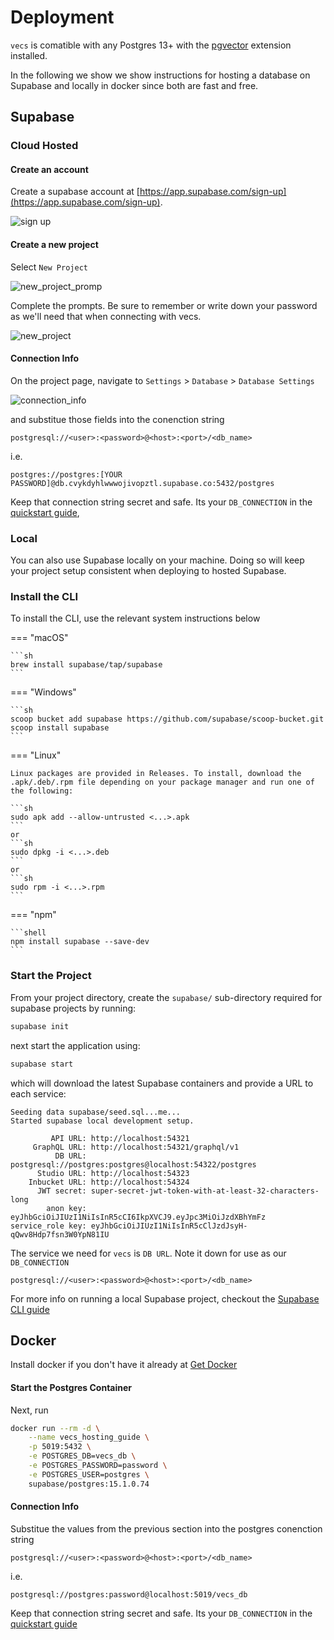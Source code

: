 # Deployment


`vecs` is comatible with any Postgres 13+ with the [pgvector](https://github.com/pgvector/pgvector) extension installed.

In the following we show we show instructions for hosting a database on Supabase and locally in docker since both are fast and free.


## Supabase

### Cloud Hosted

#### Create an account

Create a supabase account at [https://app.supabase.com/sign-up](https://app.supabase.com/sign-up).

![sign up](./assets/supabase_sign_up.png)

#### Create a new project

Select `New Project`

![new_project_promp](./assets/supabase_new_project_prompt.png)

Complete the prompts. Be sure to remember or write down your password as we'll need that when connecting with vecs.

![new_project](./assets/supabase_new_project.png)

#### Connection Info

On the project page, navigate to `Settings` > `Database` > `Database Settings`

![connection_info](./assets/supabase_connection_info.png)

and substitue those fields into the conenction string

```text
postgresql://<user>:<password>@<host>:<port>/<db_name>
```
i.e.
```text
postgres://postgres:[YOUR PASSWORD]@db.cvykdyhlwwwojivopztl.supabase.co:5432/postgres
```

Keep that connection string secret and safe. Its your `DB_CONNECTION` in the [quickstart guide](api.md),


### Local

You can also use Supabase locally on your machine. Doing so will keep your project setup consistent when deploying to hosted Supabase.

### Install the CLI

To install the CLI, use the relevant system instructions below

=== "macOS"

    ```sh
    brew install supabase/tap/supabase
    ```

=== "Windows"

    ```sh
    scoop bucket add supabase https://github.com/supabase/scoop-bucket.git
    scoop install supabase
    ```

=== "Linux"

    Linux packages are provided in Releases. To install, download the .apk/.deb/.rpm file depending on your package manager and run one of the following:

    ```sh
    sudo apk add --allow-untrusted <...>.apk
    ```
    or
    ```sh
    sudo dpkg -i <...>.deb
    ```
    or
    ```sh
    sudo rpm -i <...>.rpm
    ```

=== "npm"

    ```shell
    npm install supabase --save-dev
    ```

### Start the Project

From your project directory, create the `supabase/` sub-directory required for supabase projects by running:

```sh
supabase init
```

next start the application using:

```sh
supabase start
```

which will download the latest Supabase containers and provide a URL to each service:

```text
Seeding data supabase/seed.sql...me...
Started supabase local development setup.

         API URL: http://localhost:54321
     GraphQL URL: http://localhost:54321/graphql/v1
          DB URL: postgresql://postgres:postgres@localhost:54322/postgres
      Studio URL: http://localhost:54323
    Inbucket URL: http://localhost:54324
      JWT secret: super-secret-jwt-token-with-at-least-32-characters-long
        anon key: eyJhbGciOiJIUzI1NiIsInR5cCI6IkpXVCJ9.eyJpc3MiOiJzdXBhYmFz
service_role key: eyJhbGciOiJIUzI1NiIsInR5cClJzdJsyH-qQwv8Hdp7fsn3W0YpN81IU
```

The service we need for `vecs` is `DB URL`. Note it down for use as our `DB_CONNECTION`

```text
postgresql://<user>:<password>@<host>:<port>/<db_name>
```

For more info on running a local Supabase project, checkout the [Supabase CLI guide](https://supabase.com/docs/guides/cli)

## Docker

Install docker if you don't have it already at [Get Docker](https://docs.docker.com/get-docker/)


#### Start the Postgres Container

Next, run
```sh
docker run --rm -d \
    --name vecs_hosting_guide \
    -p 5019:5432 \
    -e POSTGRES_DB=vecs_db \
    -e POSTGRES_PASSWORD=password \
    -e POSTGRES_USER=postgres \
    supabase/postgres:15.1.0.74
```

#### Connection Info
Substitue the values from the previous section into the postgres conenction string

```text
postgresql://<user>:<password>@<host>:<port>/<db_name>
```
i.e.
```text
postgresql://postgres:password@localhost:5019/vecs_db
```

Keep that connection string secret and safe. Its your `DB_CONNECTION` in the [quickstart guide](api.md)
